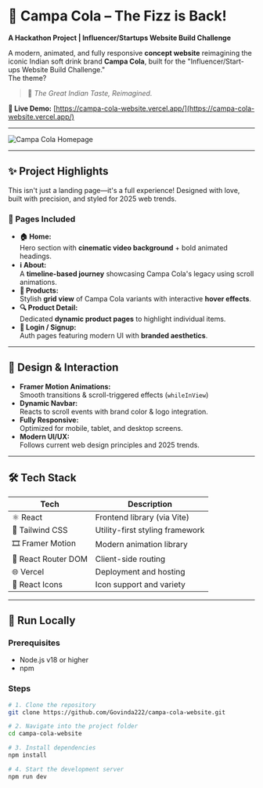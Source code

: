 # 🥤 Campa Cola – The Fizz is Back!

**A Hackathon Project | Influencer/Startups Website Build Challenge**

A modern, animated, and fully responsive **concept website** reimagining the iconic Indian soft drink brand **Campa Cola**, built for the "Influencer/Start-ups Website Build Challenge."  
The theme?  
> 🌟 *The Great Indian Taste, Reimagined.*

**🔗 Live Demo:** [https://campa-cola-website.vercel.app/](https://campa-cola-website.vercel.app/)

---

![Campa Cola Homepage](https://i.ibb.co/GvZnCJW/image.png)

---

## ✨ Project Highlights

This isn't just a landing page—it's a full experience! Designed with love, built with precision, and styled for 2025 web trends.

### 📄 Pages Included

- **🏠 Home:**  
  Hero section with **cinematic video background** + bold animated headings.  
- **ℹ️ About:**  
  A **timeline-based journey** showcasing Campa Cola's legacy using scroll animations.  
- **🧃 Products:**  
  Stylish **grid view** of Campa Cola variants with interactive **hover effects**.  
- **🔍 Product Detail:**  
  Dedicated **dynamic product pages** to highlight individual items.  
- **🔐 Login / Signup:**  
  Auth pages featuring modern UI with **branded aesthetics**.

---

## 🎨 Design & Interaction

- **Framer Motion Animations:**  
  Smooth transitions & scroll-triggered effects (`whileInView`)
- **Dynamic Navbar:**  
  Reacts to scroll events with brand color & logo integration.
- **Fully Responsive:**  
  Optimized for mobile, tablet, and desktop screens.
- **Modern UI/UX:**  
  Follows current web design principles and 2025 trends.

---

## 🛠️ Tech Stack

| Tech | Description |
|------|-------------|
| ⚛️ React | Frontend library (via Vite) |
| 🎨 Tailwind CSS | Utility-first styling framework |
| 🎞️ Framer Motion | Modern animation library |
| 🚦 React Router DOM | Client-side routing |
| 🌐 Vercel | Deployment and hosting |
| 🧩 React Icons | Icon support and variety |

---

## 🧪 Run Locally

### Prerequisites

- Node.js v18 or higher
- npm

### Steps

```bash
# 1. Clone the repository
git clone https://github.com/Govinda222/campa-cola-website.git

# 2. Navigate into the project folder
cd campa-cola-website

# 3. Install dependencies
npm install

# 4. Start the development server
npm run dev
